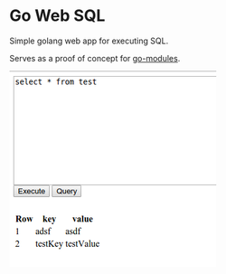 # Go Web SQL
Simple golang web app for executing SQL.

Serves as a proof of concept for [go-modules](http://go-modules.io).

![Select screenshot](/screenshots/select.png "Simple select")